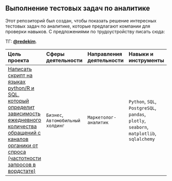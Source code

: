 **Выполнение тестовых задач по аналитике**
---
Этот репозиторий был создан, чтобы показать решение интересных тестовых задач по аналитике, которые предлагают компании для проверки навыков. С предложениями по трудоустройству писать сюда: 

ТГ: **[@redekim](https://t.me/redekim)**.

| **Цель проекта** | **Сферы деятельности** | **Направления деятельности** | **Навыки и инструменты** |
|:---------------------|:-----------------------|:-----------------------------|:-------------------------|
|[Написать скрипт на языках python/R и SQL, который определит зависимость ежедневного количества обращений с каналов органики от спроса (частотности запросов в вордстате)](https://github.com/RedEkim/tasks_list/tree/main/maximum.auto_2022-11-02_19-54-46)|`Бизнес`, `Автомобильный холдинг`|`Маркетолог-аналитик`|`Python`, `SQL`, `PostgreSQL`, `pandas`, `plotly`, `seaborn`, `matplotlib`, `sqlalchemy`|
